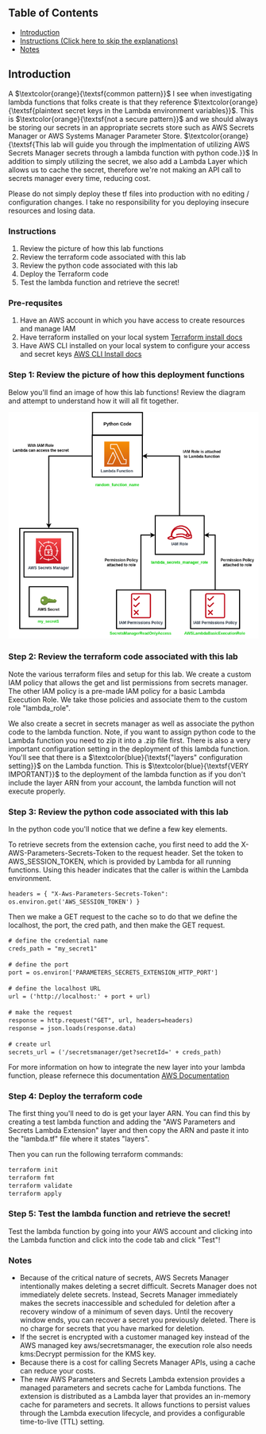 ## Table of Contents

- [Introduction](#introduction)
- [Instructions (Click here to skip the explanations)](#instructions)
- [Notes](#notes)

## Introduction

A $\textcolor{orange}{\textsf{common pattern}}$ I see when investigating lambda functions that folks create is that they reference $\textcolor{orange}{\textsf{plaintext secret keys in the Lambda environment variables}}$.  This is $\textcolor{orange}{\textsf{not a secure pattern}}$ and we should always be storing our secrets in an appropriate secrets store such as AWS Secrets Manager or AWS Systems Manager Parameter Store.  $\textcolor{orange}{\textsf{This lab will guide you through the implmentation of utilizing AWS Secrets Manager secrets through a lambda function with python code.}}$  In addition to simply utilizing the secret, we also add a Lambda Layer which allows us to cache the secret, therefore we're not making an API call to secrets manager every time, reducing cost.

Please do not simply deploy these tf files into production with no editing / configuration changes.  I take no responsibility for you deploying insecure resources and losing data.

### Instructions
1. Review the picture of how this lab functions
2. Review the terraform code associated with this lab
3. Review the python code associated with this lab
4. Deploy the Terraform code
5. Test the lambda function and retrieve the secret!

### Pre-requsites
1. Have an AWS account in which you have access to create resources and manage IAM
2. Have terraform installed on your local system [Terraform install docs](https://developer.hashicorp.com/terraform/tutorials/aws-get-started/install-cli)
3. Have AWS CLI installed on your local system to configure your access and secret keys [AWS CLI Install docs](https://docs.aws.amazon.com/cli/latest/userguide/getting-started-install.html)

### Step 1: Review the picture of how this deployment functions
Below you'll find an image of how this lab functions!  Review the diagram and attempt to understand how it will all fit together.

![My Image](LambdaLab.png)

### Step 2: Review the terraform code associated with this lab
Note the various terraform files and setup for this lab.  We create a custom IAM policy that allows the get and list permissions from secrets manager.  The other IAM policy is a pre-made IAM policy for a basic Lambda Execution Role.  We take those policies and associate them to the custom role "lambda_role".

We also create a secret in secrets manager as well as associate the python code to the lambda function.  Note, if you want to assign python code to the Lambda function you need to zip it into a .zip file first.  There is also a very important configuration setting in the deployment of this lambda function.  You'll see that there is a $\textcolor{blue}{\textsf{"layers" configuration setting}}$ on the Lambda function.  This is $\textcolor{blue}{\textsf{VERY IMPORTANT}}$ to the deployment of the lambda function as if you don't include the layer ARN from your account, the lambda function will not execute properly.


### Step 3: Review the python code associated with this lab
In the python code you'll notice that we define a few key elements.

To retrieve secrets from the extension cache, you first need to add the X-AWS-Parameters-Secrets-Token to the request header. Set the token to AWS_SESSION_TOKEN, which is provided by Lambda for all running functions. Using this header indicates that the caller is within the Lambda environment.
```
headers = { "X-Aws-Parameters-Secrets-Token": os.environ.get('AWS_SESSION_TOKEN') }
```

Then we make a GET request to the cache so to do that we define the localhost, the port, the cred path, and then make the GET request.
```
# define the credential name
creds_path = "my_secret1"

# define the port
port = os.environ['PARAMETERS_SECRETS_EXTENSION_HTTP_PORT']

# define the localhost URL
url = ('http://localhost:' + port + url)

# make the request
response = http.request("GET", url, headers=headers)
response = json.loads(response.data)

# create url
secrets_url = ('/secretsmanager/get?secretId=' + creds_path)
```

For more information on how to integrate the new layer into your lambda function, please refernece this documentation
[AWS Documentation](https://docs.aws.amazon.com/secretsmanager/latest/userguide/retrieving-secrets_lambda.html)

### Step 4: Deploy the terraform code
The first thing you'll need to do is get your layer ARN.  You can find this by creating a test lambda function and adding the "AWS Parameters and Secrets Lambda Extension" layer and then copy the ARN and paste it into the "lambda.tf" file where it states "layers".

Then you can run the following terraform commands:
```hcl
terraform init
terraform fmt
terraform validate
terraform apply
```

### Step 5: Test the lambda function and retrieve the secret!
Test the lambda function by going into your AWS account and clicking into the Lambda function and click into the code tab and click "Test"!


### Notes
* Because of the critical nature of secrets, AWS Secrets Manager intentionally makes deleting a secret difficult. Secrets Manager does not immediately delete secrets. Instead, Secrets Manager immediately makes the secrets inaccessible and scheduled for deletion after a recovery window of a minimum of seven days. Until the recovery window ends, you can recover a secret you previously deleted. There is no charge for secrets that you have marked for deletion. 
* If the secret is encrypted with a customer managed key instead of the AWS managed key aws/secretsmanager, the execution role also needs kms:Decrypt permission for the KMS key.
* Because there is a cost for calling Secrets Manager APIs, using a cache can reduce your costs.
* The new AWS Parameters and Secrets Lambda extension provides a managed parameters and secrets cache for Lambda functions. The extension is distributed as a Lambda layer that provides an in-memory cache for parameters and secrets. It allows functions to persist values through the Lambda execution lifecycle, and provides a configurable time-to-live (TTL) setting.